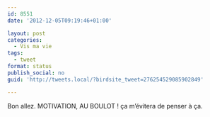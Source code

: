 ```yaml
---
id: 8551
date: '2012-12-05T09:19:46+01:00'

layout: post
categories:
  - Vis ma vie
tags:
  - tweet
format: status
publish_social: no
guid: 'http://tweets.local/?birdsite_tweet=276254529085902849'

---
```


Bon allez. MOTIVATION, AU BOULOT ! ça m’évitera de penser à ça.